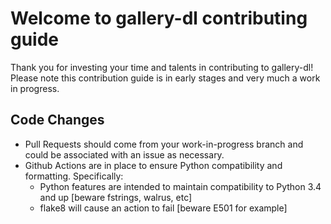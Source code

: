 # Welcome to gallery-dl contributing guide <!-- omit in toc -->

Thank you for investing your time and talents in contributing to gallery-dl! Please note this contribution guide is in early stages and very much a work in progress.

## Code Changes

+ Pull Requests should come from your work-in-progress branch and could be associated with an issue as necessary.
+ Github Actions are in place to ensure Python compatibility and formatting. Specifically:
  + Python features are intended to maintain compatibility to Python 3.4 and up [beware fstrings, walrus, etc]
  + flake8 will cause an action to fail [beware E501 for example]
